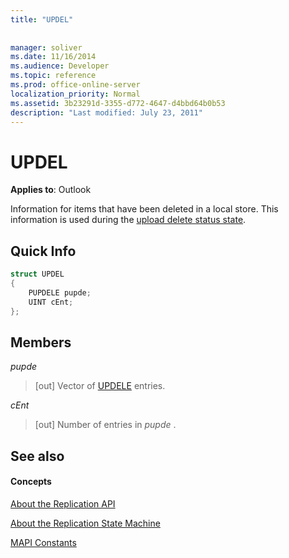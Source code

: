 ```yaml
---
title: "UPDEL"
 
 
manager: soliver
ms.date: 11/16/2014
ms.audience: Developer
ms.topic: reference
ms.prod: office-online-server
localization_priority: Normal
ms.assetid: 3b23291d-3355-d772-4647-d4bbd64b0b53
description: "Last modified: July 23, 2011"
---
```


# UPDEL

  
  
**Applies to**: Outlook 
  
Information for items that have been deleted in a local store. This information is used during the [upload delete status state](upload-delete-status-state.md).
  
## Quick Info

```cpp
struct UPDEL 
{ 
    PUPDELE pupde; 
    UINT cEnt; 
};
```

## Members

 _pupde_
  
>  [out] Vector of [UPDELE](updele.md) entries. 
    
 _cEnt_
  
> [out] Number of entries in  *pupde*  . 
    
## See also

#### Concepts

[About the Replication API](about-the-replication-api.md)
  
[About the Replication State Machine](about-the-replication-state-machine.md)
  
[MAPI Constants](mapi-constants.md)

